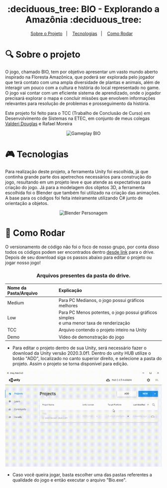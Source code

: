 <h1 align="center">
    :deciduous_tree: BIO - Explorando a Amazônia :deciduous_tree:
</h1>

<p align="center">
  <a href="#projeto">Sobre o Projeto</a>&nbsp;&nbsp;&nbsp;|&nbsp;&nbsp;&nbsp;
  <a href="#tecnologias">Tecnologias</a>&nbsp;&nbsp;&nbsp;|&nbsp;&nbsp;&nbsp;
  <a href="#rodar">Como Rodar</a>&nbsp;&nbsp;&nbsp;
</p>

<span id="projeto">

# :mag: Sobre o projeto

O jogo, chamado BIO, tem por objetivo apresentar um vasto mundo aberto inspirado na Floresta Amazônica, que poderá ser explorada pelo jogador que terá contato com uma ampla diversidade de plantas e animais, além de interagir um pouco com a cultura e história do local representado no game. O jogo vai contar com um eficiente sistema de aprendizado, onde o jogador precisará explorar o mapa e concluir missões que envolvem informações relevantes para resolução de problemas e prosseguimento da história.
  
Este projeto foi feito para o TCC (Trabalho de Conclusão de Curso) em Desenvolvimento de Sistemas na ETEC, em conjunto de meus colegas [Valderi Douglas](https://github.com/ValderiDouglas) e Rafael Moreira   

<p align="center">
<img src = "./gameplay.gif" alt = "Gameplay BIO"/>
</p>

<span id="tecnologias">

# :video_game: Tecnologias

Para realização deste projeto, a ferramenta Unity foi escolhida, já que continha grande parte dos apetrechos necessários para construção do jogo, resultando em um projeto leve e que atende as expectativas para criação do jogo. Já para a modelagem dos objetos 3D, a ferramenta escolhida foi o Blender que também foi utilizado na criação das animações. A base para os códigos foi feita inteiramente utilizando C# junto de orientação a objetos.
  
<p align="center">
<img src = "./blender.gif" alt = "Blender Personagem"/>
</p>

<span id="rodar">

# :page_facing_up: Como Rodar

O versionamento de código não foi o foco de nosso grupo, por conta disso todos os códigos podem ser encontrados dentro [desde link](https://drive.google.com/drive/folders/1xPmMhbRYXJUonfC9aKz5I0CCCp5qqWZ-?usp=sharing) para o drive. Depois de seu download siga os passos abaixo para editar o projeto ou jogar nosso jogo!

<h3 align = "center"> Arquivos presentes da pasta do drive. </h3>
<div align = "center">

|Nome da Pasta/Arquivo| Explicação         |
| :----------------   | :----------------- | 
|Medium               | Para PC Medianos, o jogo possui gráficos melhores | 
|Low                  | Para PC Menos potentes, o jogo possui gráficos simples <br> e uma menor taxa de renderização |
|TCC                  | Arquivo contendo o projeto inteiro na Unity | 
|Demo                 | Vídeo de demonstração do jogo | 

</div>
  
- Para editar o projeto dentro de sua Unity, será necessário fazer o download da Unity versão 2020.3.0f1. Dentro do unity HUB utilize o botão "ADD", localizado no canto superior direito, e selecione a pasta do projeto. Assim o projeto se torna disponível para edição. 

<p align="center">
<img src = "./unityhub.gif" alt = "Unity HUB Tutorial"/>
</p>

- Caso você queira jogar, basta escolher uma das pastas referentes a qualidade do jogo e então executar o arquivo "Bio.exe".
